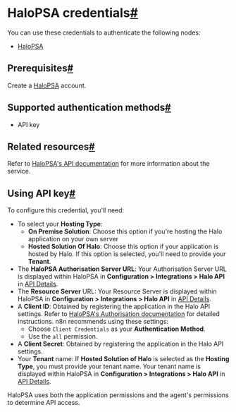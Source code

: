 [](https://github.com/n8n-io/n8n-docs/edit/main/docs/integrations/builtin/credentials/halopsa.md "Edit this page")

# HaloPSA credentials[#](#halopsa-credentials "Permanent link")

You can use these credentials to authenticate the following nodes:

*   [HaloPSA](../../app-nodes/n8n-nodes-base.halopsa/)

## Prerequisites[#](#prerequisites "Permanent link")

Create a [HaloPSA](https://halopsa.com/) account.

## Supported authentication methods[#](#supported-authentication-methods "Permanent link")

*   API key

## Related resources[#](#related-resources "Permanent link")

Refer to [HaloPSA's API documentation](https://halopsa.com/apidoc/info) for more information about the service.

## Using API key[#](#using-api-key "Permanent link")

To configure this credential, you'll need:

*   To select your **Hosting Type**:
    *   **On Premise Solution**: Choose this option if you're hosting the Halo application on your own server
    *   **Hosted Solution Of Halo**: Choose this option if your application is hosted by Halo. If this option is selected, you'll need to provide your **Tenant**.
*   The **HaloPSA Authorisation Server URL**: Your Authorisation Server URL is displayed within HaloPSA in **Configuration > Integrations > Halo API** in [API Details](https://halopsa.com/guides/article/?kbid=1737).
*   The **Resource Server** URL: Your Resource Server is displayed within HaloPSA in **Configuration > Integrations > Halo API** in [API Details](https://halopsa.com/guides/article/?kbid=1737).
*   A **Client ID**: Obtained by registering the application in the Halo API settings. Refer to [HaloPSA's Authorisation documentation](https://halopsa.com/apidoc/authorisation) for detailed instructions. n8n recommends using these settings:
    *   Choose `Client Credentials` as your **Authentication Method**.
    *   Use the `all` permission.
*   A **Client Secret**: Obtained by registering the application in the Halo API settings.
*   Your **Tenant** name: If **Hosted Solution of Halo** is selected as the **Hosting Type**, you must provide your tenant name. Your tenant name is displayed within HaloPSA in **Configuration > Integrations > Halo API** in [API Details](https://halopsa.com/guides/article/?kbid=1737).

HaloPSA uses both the application permissions and the agent's permissions to determine API access.